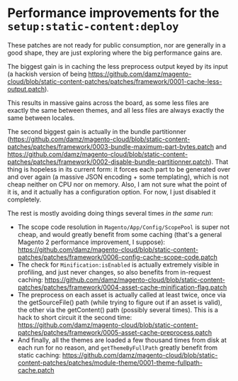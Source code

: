 # Performance improvements for the `setup:static-content:deploy`

These patches are not ready for public consumption, nor are generally in a good shape, they are just exploring where the big performance gains are.

The biggest gain is in caching the less preprocess output keyed by its input (a hackish version of being https://github.com/damz/magento-cloud/blob/static-content-patches/patches/framework/0001-cache-less-output.patch).

This results in massive gains across the board, as some less files are exactly the same between themes, and all less files are always exactly the same between locales.

The second biggest gain is actually in the bundle partitionner (https://github.com/damz/magento-cloud/blob/static-content-patches/patches/framework/0003-bundle-maximum-part-bytes.patch and https://github.com/damz/magento-cloud/blob/static-content-patches/patches/framework/0002-disable-bundle-partitionner.patch). That thing is hopeless in its current form: it forces each part to be generated over and over again (a massive JSON encoding + some templating), which is not cheap neither on CPU nor on memory. Also, I am not sure what the point of it is, and it actually has a configuration option. For now, I just disabled it completely.

The rest is mostly avoiding doing things several times _in the same run_:

 * The scope code resolution in `Magento/App/Config/ScopePool` is super not cheap, and would greatly benefit from some caching (that's a general Magento 2 performance improvement, I suppose): https://github.com/damz/magento-cloud/blob/static-content-patches/patches/framework/0006-config-cache-scope-code.patch
 * The check for `Minification:isEnabled` is actually extremely visible in profiling, and just never changes, so also benefits from in-request caching: https://github.com/damz/magento-cloud/blob/static-content-patches/patches/framework/0004-asset-cache-minification-flag.patch
 * The preprocess on each asset is actually called at least twice, once via the getSourceFile() path (while trying to figure out if an asset is valid), the other via the getContent() path (possibly several times). This is a hack to short circuit it the second time: https://github.com/damz/magento-cloud/blob/static-content-patches/patches/framework/0005-asset-cache-preprocess.patch
 * And finally, all the themes are loaded a few thousand times from disk at each run for no reason, and `getThemeByFullPath` greatly benefit from static caching: https://github.com/damz/magento-cloud/blob/static-content-patches/patches/module-theme/0001-theme-fullpath-cache.patch
